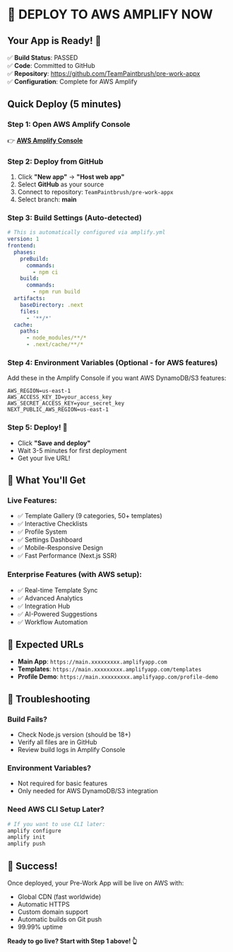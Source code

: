 # 🚀 DEPLOY TO AWS AMPLIFY NOW

## Your App is Ready! 🎉

✅ **Build Status**: PASSED  
✅ **Code**: Committed to GitHub  
✅ **Repository**: https://github.com/TeamPaintbrush/pre-work-appx  
✅ **Configuration**: Complete for AWS Amplify  

## Quick Deploy (5 minutes)

### Step 1: Open AWS Amplify Console
👉 **[AWS Amplify Console](https://console.aws.amazon.com/amplify/)**

### Step 2: Deploy from GitHub
1. Click **"New app"** → **"Host web app"**
2. Select **GitHub** as your source
3. Connect to repository: `TeamPaintbrush/pre-work-appx`
4. Select branch: **main**

### Step 3: Build Settings (Auto-detected)
```yaml
# This is automatically configured via amplify.yml
version: 1
frontend:
  phases:
    preBuild:
      commands:
        - npm ci
    build:
      commands:
        - npm run build
  artifacts:
    baseDirectory: .next
    files:
      - '**/*'
  cache:
    paths:
      - node_modules/**/*
      - .next/cache/**/*
```

### Step 4: Environment Variables (Optional - for AWS features)
Add these in the Amplify Console if you want AWS DynamoDB/S3 features:
```
AWS_REGION=us-east-1
AWS_ACCESS_KEY_ID=your_access_key
AWS_SECRET_ACCESS_KEY=your_secret_key
NEXT_PUBLIC_AWS_REGION=us-east-1
```

### Step 5: Deploy! 🚀
- Click **"Save and deploy"**
- Wait 3-5 minutes for first deployment
- Get your live URL!

## 🎯 What You'll Get

### Live Features:
- ✅ Template Gallery (9 categories, 50+ templates)
- ✅ Interactive Checklists
- ✅ Profile System
- ✅ Settings Dashboard
- ✅ Mobile-Responsive Design
- ✅ Fast Performance (Next.js SSR)

### Enterprise Features (with AWS setup):
- ✅ Real-time Template Sync
- ✅ Advanced Analytics
- ✅ Integration Hub
- ✅ AI-Powered Suggestions
- ✅ Workflow Automation

## 📱 Expected URLs
- **Main App**: `https://main.xxxxxxxxx.amplifyapp.com`
- **Templates**: `https://main.xxxxxxxxx.amplifyapp.com/templates`
- **Profile Demo**: `https://main.xxxxxxxxx.amplifyapp.com/profile-demo`

## 🔧 Troubleshooting

### Build Fails?
- Check Node.js version (should be 18+)
- Verify all files are in GitHub
- Review build logs in Amplify Console

### Environment Variables?
- Not required for basic features
- Only needed for AWS DynamoDB/S3 integration

### Need AWS CLI Setup Later?
```bash
# If you want to use CLI later:
amplify configure
amplify init
amplify push
```

## 🎉 Success!
Once deployed, your Pre-Work App will be live on AWS with:
- Global CDN (fast worldwide)
- Automatic HTTPS
- Custom domain support
- Automatic builds on Git push
- 99.99% uptime

**Ready to go live? Start with Step 1 above! 👆**
